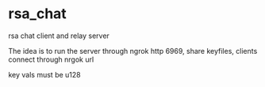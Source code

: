 # rsa_chat
rsa chat client and relay server

The idea is to run the server through ngrok http 6969, share keyfiles, clients connect through nrgok url 

key vals must be u128 
